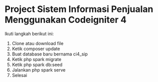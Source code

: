 # Project Sistem Informasi Penjualan Menggunakan Codeigniter 4

Ikuti langkah berikut ini:
1. Clone atau download file
2. Ketik composer update
3. Buat database baru bernama ci4_sip
4. Ketik php spark migrate
5. Ketik php spark db:seed
6. Jalankan php spark serve
7. Selesai

